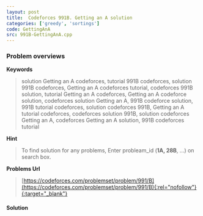 ```yaml
---
layout: post
title:  Codeforces 991B. Getting an A solution
categories: ['greedy', 'sortings']
code: GettingAnA
src: 991B-GettingAnA.cpp
---
```

### **Problem overviews**

**Keywords**
> solution Getting an A codeforces, tutorial 991B codeforces, solution 991B codeforces, Getting an A codeforces tutorial, codeforces 991B solution, tutorial Getting an A codeforces, Getting an A codeforce solution, codeforces solution Getting an A, 991B codeforce solution, 991B tutorial codeforces, solution codeforces 991B, Getting an A tutorial codeforces, codeforces solution 991B, solution codeforces Getting an A, codeforces Getting an A solution, 991B codeforces tutorial

**Hint**
> To find solution for any problems, Enter probleam_id (**1A, 28B**, ...) on search box. 

**Problems Url**
> [https://codeforces.com/problemset/problem/991/B](https://codeforces.com/problemset/problem/991/B){:rel="nofollow"}{:target="_blank"}

#### **Solution**



